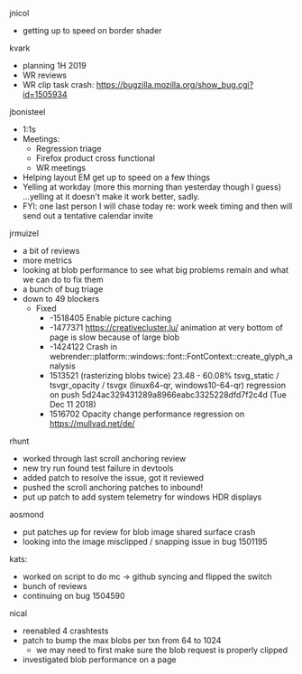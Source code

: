 jnicol
  * getting up to speed on border shader

kvark
  * planning 1H 2019
  * WR reviews
  * WR clip task crash: https://bugzilla.mozilla.org/show_bug.cgi?id=1505934

jbonisteel
  * 1:1s
  * Meetings:
    * Regression triage
    * Firefox product cross functional
    * WR meetings
  * Helping layout EM get up to speed on a few things
  * Yelling at workday (more this morning than yesterday though I guess) ...yelling at it doesn't make it work better, sadly. 
  * FYI: one last person I will chase today re: work week timing and then will send out a tentative calendar invite

jrmuizel
  * a bit of reviews
  * more metrics
  * looking at blob performance to see what big problems remain and what we can do to fix them
  * a bunch of bug triage
  * down to 49 blockers
    * Fixed
      * -1518405 Enable picture caching
      * -1477371 https://creativecluster.lu/ animation at very bottom of page is slow because of large blob
      * -1424122 Crash in webrender::platform::windows::font::FontContext::create_glyph_analysis
      * 1513521 (rasterizing blobs twice) 23.48 - 60.08% tsvg_static / tsvgr_opacity / tsvgx (linux64-qr, windows10-64-qr) regression on push 5d24ac329431289a8966eabc3325228dfd7f2c4d (Tue Dec 11 2018)
      * 1516702 Opacity change performance regression on https://mullvad.net/de/

rhunt
  * worked through last scroll anchoring review
  * new try run found test failure in devtools
  * added patch to resolve the issue, got it reviewed
  * pushed the scroll anchoring patches to inbound!
  * put up patch to add system telemetry for windows HDR displays

aosmond
  * put patches up for review for blob image shared surface crash
  * looking into the image misclipped / snapping issue in bug 1501195

kats:
  * worked on script to do mc -> github syncing and flipped the switch
  * bunch of reviews
  * continuing on bug 1504590

nical
  * reenabled 4 crashtests
  * patch to bump the max blobs per txn from 64 to 1024
    * we may need to first make sure the blob request is properly clipped
  * investigated blob performance on a page
